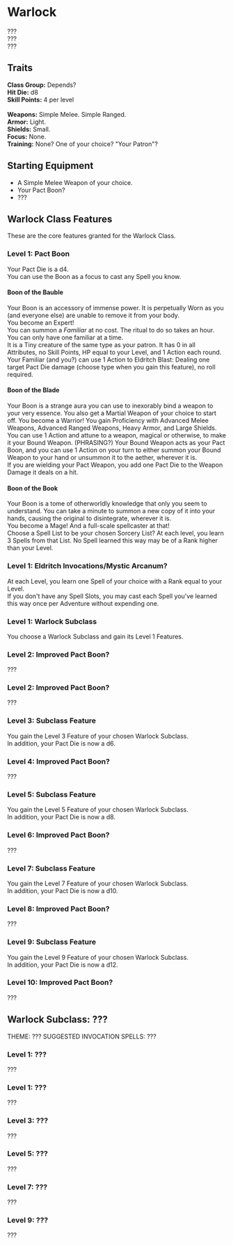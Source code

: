 # Warlock
??? <br>
??? <br>
??? <br>

## Traits
**Class Group:** Depends? <br>
**Hit Die:** d8 <br>
**Skill Points:** 4 per level <br>
<br>
**Weapons:** Simple Melee. Simple Ranged. <br>
**Armor:** Light. <br>
**Shields:** Small. <br>
**Focus:** None. <br>
**Training:** None? One of your choice? "Your Patron"? <br>

## Starting Equipment
+ A Simple Melee Weapon of your choice.
+ Your Pact Boon?
+ ???

## Warlock Class Features
These are the core features granted for the Warlock Class.

### Level 1: Pact Boon
Your Pact Die is a d4. <br>
You can use the Boon as a focus to cast any Spell you know.

#### Boon of the Bauble
Your Boon is an accessory of immense power. It is perpetually Worn as you (and everyone else) are unable to remove it from your body. <br>
You become an Expert! <br>
You can summon a *Familiar* at no cost. The ritual to do so takes an hour. You can only have one familiar at a time. <br>
It is a Tiny creature of the same type as your patron. It has 0 in all Attributes, no Skill Points, HP equal to your Level, and 1 Action each round. <br>
Your Familiar (and you?) can use 1 Action to Eldritch Blast: Dealing one target Pact Die damage (choose type when you gain this feature), no roll required. <br>

#### Boon of the Blade
Your Boon is a strange aura you can use to inexorably bind a weapon to your very essence. You also get a Martial Weapon of your choice to start off.
You become a Warrior! You gain Proficiency with Advanced Melee Weapons, Advanced Ranged Weapons, Heavy Armor, and Large Shields. <br>
You can use 1 Action and attune to a weapon, magical or otherwise, to make it your Bound Weapon. (PHRASING?)
Your Bound Weapon acts as your Pact Boon, and you can use 1 Action on your turn to either summon your Bound Weapon to your hand or unsummon it to the aether, wherever it is. <br>
If you are wielding your Pact Weapon, you add one Pact Die to the Weapon Damage it deals on a hit. <br>

#### Boon of the Book
Your Boon is a tome of otherworldly knowledge that only you seem to understand. You can take a minute to summon a new copy of it into your hands, causing the original to disintegrate, wherever it is. <br>
You become a Mage! And a full-scale spellcaster at that! <br>
Choose a Spell List to be your chosen Sorcery List? At each level, you learn 3 Spells from that List. No Spell learned this way may be of a Rank higher than your Level.<br>

### Level 1: Eldritch Invocations/Mystic Arcanum?
At each Level, you learn one Spell of your choice with a Rank equal to your Level. <br>
If you don't have any Spell Slots, you may cast each Spell you've learned this way once per Adventure without expending one.

### Level 1: Warlock Subclass
You choose a Warlock Subclass and gain its Level 1 Features.

### Level 2: Improved Pact Boon?
???

### Level 2: Improved Pact Boon?
???

### Level 3: Subclass Feature
You gain the Level 3 Feature of your chosen Warlock Subclass. <br>
In addition, your Pact Die is now a d6.

### Level 4: Improved Pact Boon?
???

### Level 5: Subclass Feature
You gain the Level 5 Feature of your chosen Warlock Subclass.<br>
In addition, your Pact Die is now a d8.

### Level 6: Improved Pact Boon?
???

### Level 7: Subclass Feature
You gain the Level 7 Feature of your chosen Warlock Subclass.<br>
In addition, your Pact Die is now a d10.

### Level 8: Improved Pact Boon?
???

### Level 9: Subclass Feature
You gain the Level 9 Feature of your chosen Warlock Subclass.<br>
In addition, your Pact Die is now a d12.

### Level 10: Improved Pact Boon?
???

## Warlock Subclass: ???
THEME: ???
SUGGESTED INVOCATION SPELLS: ???

### Level 1: ???
???
### Level 1: ???
???

### Level 3: ???
???

### Level 5: ???
???

### Level 7: ???
???

### Level 9: ???
???
